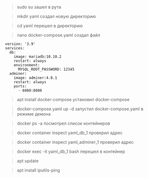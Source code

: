 >sudo su зашел в рута

>mkdir yaml создал новую директорию

>cd yaml перешел в директорию

>nano docker-compose.yaml создал файл

    version: '3.9'
    services:
      db:
        image: mariadb:10.10.2
        restart: always
        environment:
          MYSQL_ROOT_PASSWORD: 12345
      adminer:
        image: adminer:4.8.1
        restart: always
        ports:
          - 6080:8080

>apt install docker-compose установил docker-compose

>docker-compose.yaml up -d запустил docker-compose.yaml в режиме демона

>docker ps -a посмотрел список контейнеров

>docker container inspect yaml_db_1 проверил адрес

>docker container inspect yaml_adminer_1 проверил адрес

>docker exec -it yaml_db_1 bash перешел в контейнер

>apt update

>apt install iputils-ping
